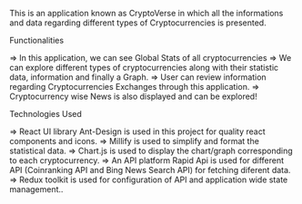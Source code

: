 This is an application known as CryptoVerse in which all the informations and data regarding different types of Cryptocurrencies is presented.

Functionalities

=> In this application, we can see Global Stats of all cryptocurrencies
=> We can explore different types of cryptocurrencies along with their statistic data, information and finally a Graph.
=> User can review information regarding Cryptocurrencies Exchanges through this application.
=> Cryptocurrency wise News is also displayed and can be explored!

Technologies Used

=> React UI library Ant-Design is used in this project for quality react components and icons.
=> Millify is used to simplify and format the statistical data.
=> Chart.js is used to display the chart/graph corresponding to each cryptocurrency.
=> An API platform Rapid Api is used for different API (Coinranking API and Bing News Search API) for fetching diferent data.
=> Redux toolkit is used for configuration of API and application wide state management..
